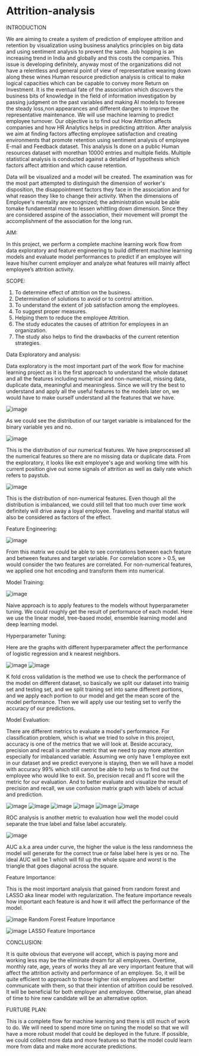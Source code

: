 # Attrition-analysis
 

INTRODUCTION

We are aiming to create a system of prediction of employee attrition and retention by visualization using business analytics principles on big data and using sentiment analysis to prevent the same. Job hopping is an increasing trend in India and globally and this costs the companies. This issue is developing definitely, anyway most of the organizations did not have a relentless and general point of view of representative wearing down along these wines Human resource prediction analysis is critical to make logical capacities which can be capable to convey more Return on Investment. It is the eventual fate of the association which discovers the business bits of knowledge in the field of information investigation by passing judgment on the past variables and making AI models to foresee the steady loss,non appearances and different dangers to improve the representative maintenance. We will use machine learning to predict employee turnover. Our objective is to find out How Attrition affects companies and how HR Analytics helps in predicting attrition. After analysis we aim at finding factors affecting employee satisfaction and creating environments that promote retention using sentiment analysis of employee E-mail and Feedback dataset. This analysis Is done on a public Human resources dataset with morethan 10000 entries and multiple fields. Multiple statistical analysis is conducted against a detailed of hypothesis which factors affect attrition and which cause retention.

Data will be visualized and a model will be created. The examination was for the most part attempted to distinguish the dimension of worker's disposition, the disappointment factors they face in the association and for what reason they like to change their activity. When the dimensions of Employee's mentality are recognized; the administration would be able tomake fundamental move to lessen whittling down dimension. Since they are considered asspine of the association, their movement will prompt the accomplishment of the association for the long run. 

AIM:

 In this project, we perform a complete machine learning work flow from data exploratory and feature engineering to build different machine learning models and evaluate model performances to predict if an employee will leave his/her current employer and analyze what features will mainly affect employee’s attrition activity.

SCOPE:

1.	To determine effect of attrition on the business.
2.	Determination of solutions to avoid or to control attrition.
3.	To understand the extent of job satisfaction among the employees.
4.	To suggest proper measures.
5.	Helping them to reduce the employee Attrition.
6.	The study educates the causes of attrition for employees in an organization.
7.	The study also helps to find the drawbacks of the current retention strategies.

Data Exploratory and analysis:

Data exploratory is the most important part of the work flow for machine learning project as it is the first approach to understand the whole dataset and all the features including numerical and non-numerical, missing data, duplicate data, meaningful and meaningless. Since we will try the best to understand and apply all the useful features to the models later on, we would have to make ourself understand all the features that we have.

![image](https://github.com/monkey-d-luffy1/Attrition-analysis/assets/88392078/0b4f3307-628d-4c80-9c97-7a550bad4c86)

As we could see the distribution of our target variable is imbalanced for the binary variable yes and no.

![image](https://github.com/monkey-d-luffy1/Attrition-analysis/assets/88392078/465b0053-2b23-4894-a145-60cf004c20ed)

This is the distribution of our numerical features. We have preprocessed all the numerical features so there are no missing data or duplicate data. From the exploratory, it looks like exit employee's age and working time with his current position give out some signals of attrition as well as daily rate which refers to paystub.

![image](https://github.com/monkey-d-luffy1/Attrition-analysis/assets/88392078/775f085b-f229-47d4-b3ec-1377df132c15)
 
This is the distribution of non-numerical features. Even though all the distribution is imbalanced, we could still tell that too much over time work definitely will drive away a loyal employee. Traveling and marital status will also be considered as factors of the effect.

Feature Engineering:

![image](https://github.com/monkey-d-luffy1/Attrition-analysis/assets/88392078/60b9dbb2-2935-4a17-9756-5b4606469cb4)

From this matrix we could be able to see correlations between each feature and between features and target variable. For correlation score > 0.5, we would consider the two features are correlated. For non-numerical features, we applied one hot encoding and transform them into numerical.

Model Training:

![image](https://github.com/monkey-d-luffy1/Attrition-analysis/assets/88392078/ff10afde-7030-44e6-be98-83ae4c5bf3b4)

Naive approach is to apply features to the models without hyperparameter tuning. We could roughly get the result of performance of each model. Here we use the linear model, tree-based model, ensemble learning model and deep learning model.

Hyperparameter Tuning:

Here are the graphs with different hyperparameter affect the performance of logistic regression and k nearest neighbors.

![image](https://github.com/monkey-d-luffy1/Attrition-analysis/assets/88392078/2024fa88-bcb9-4cf5-b98f-b69bcabc0d73)
![image](https://github.com/monkey-d-luffy1/Attrition-analysis/assets/88392078/ef87a501-5b98-4d03-ae86-c3fdf40c0242)


K fold cross validation is the method we use to check the performance of the model on different dataset, so basically we split our dataset into trainig set and testing set, and we split training set into same different portions, and we apply each portion to our model and get the mean score of the model performance. Then we will apply use our testing set to verify the accuracy of our predictions.

Model Evaluation:

There are different metrics to evaluate a model's performance. For classification problem, which is what we tried to solve in this project, accuracy is one of the metrics that we will look at. Beside accuracy, precision and recall is another metric that we need to pay more attention especially for imbalanced variable. Assuming we only have 1 employee exit in our dataset and we predict everyone is staying, then we will have a model with accuracy 99% which still cannot be able to help us to find out the employee who would like to exit. So, precision recall and f1 score will the metric for our evaluation. And to better evaluate and visualize the result of precision and recall, we use confusion matrix graph with labels of actual and prediction.

![image](https://github.com/monkey-d-luffy1/Attrition-analysis/assets/88392078/8a8f505b-be9b-4780-a9e8-cb9223a37665)
![image](https://github.com/monkey-d-luffy1/Attrition-analysis/assets/88392078/88645682-60d2-43d9-843c-b5fd839ee637)
![image](https://github.com/monkey-d-luffy1/Attrition-analysis/assets/88392078/84c814ca-d2ff-4f6e-a66b-29f56c622fc5)
![image](https://github.com/monkey-d-luffy1/Attrition-analysis/assets/88392078/c0b2c9d9-48f8-44f9-8274-edbff174203f)
![image](https://github.com/monkey-d-luffy1/Attrition-analysis/assets/88392078/79112efd-ed80-4058-b788-6a223977da76)
![image](https://github.com/monkey-d-luffy1/Attrition-analysis/assets/88392078/768d2101-049b-4854-8090-9e40f3ce8788)


ROC analysis is another metric to evaluation how well the model could separate the true label and false label accurately. 

![image](https://github.com/monkey-d-luffy1/Attrition-analysis/assets/88392078/209614fb-eb54-4fa3-8a46-21372c15f5a4)


AUC a.k.a area under curve, the higher the value is the less randomness the model will generate for the correct true or false label here is yes or no. The ideal AUC will be 1 which will fill up the whole square and worst is the triangle that goes diagonal across the square.

Feature Importance:

This is the most important analysis that gained from random forest and LASSO aka linear model with regularization. The feature importance reveals how important each feature is and how it will affect the performance of the model.

![image](https://github.com/monkey-d-luffy1/Attrition-analysis/assets/88392078/81095163-b9c5-4238-a13d-c0d4d824cd74) 
Random Forest Feature Importance

![image](https://github.com/monkey-d-luffy1/Attrition-analysis/assets/88392078/11c1de43-25ed-49ef-9c18-5991ec0f4562)
LASSO Feature Importance 

CONCLUSION:

It is quite obvious that everyone will accept, which is paying more and working less may be the eliminate dream for all employees. Overtime, monthly rate, age, years of works they all are very important feature that will affect the attrition activity and performance of an employee. So, it will be quite efficient to approach to those higher risk employees and better communicate with them, so that their intention of attrition could be resolved. It will be beneficial for both employer and employee. Otherwise, plan ahead of time to hire new candidate will be an alternative option.

FURTURE PLAN:

This is a complete flow for machine learning and there is still much of work to do. We will need to spend more time on tuning the model so that we will have a more robust model that could be deployed in the future. If possible, we could collect more data and more features so that the model could learn more from data and make more accurate predictions.
